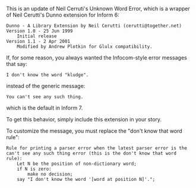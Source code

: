 This is an update of Neil Cerruti's Unknown Word Error, which is a wrapper of Neil Cerutti's Dunno extension for Inform 6:

	Dunno - A Library Extension by Neil Cerutti (cerutti@together.net)
	Version 1.0 - 25 Jun 1999
		Initial release
	Version 1.1 - 2 Apr 2001
		Modified by Andrew Plotkin for Glulx compatibility.

If, for some reason, you always wanted the Infocom-style error messages that say:

	I don't know the word "kludge".

instead of the generic message:

	You can't see any such thing.

which is the default in Inform 7.

To get this behavior, simply include this extension in your story.

To customize the message, you must replace the "don't know that word rule":

	Rule for printing a parser error when the latest parser error is the can't see any such thing error (this is the don't know that word rule):
		Let N be the position of non-dictionary word;
		if N is zero:
			make no decision;
		say "I don't know the word '[word at position N]'.";

